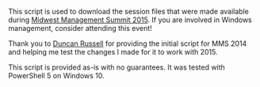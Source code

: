This script is used to download the session files that were made available during [Midwest Management Summit 2015](http://mmsmoa.com). If you are involved in Windows management, consider attending this event!

Thank you to [Duncan Russell](http://www.sysadmintechnotes.com/) for providing the initial script for MMS 2014 and helping me test the changes I made for it to work with 2015.

This script is provided as-is with no guarantees. It was tested with PowerShell 5 on Windows 10. 